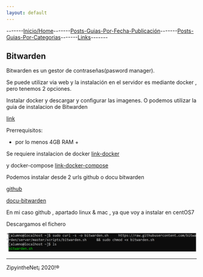 ```yaml
---
layout: default
---
```

-------[Inicio/Home](./../index.html)-------[Posts-Guias-Por-Fecha-Publicación](./../posts.html)-------[Posts-Guias-Por-Categorias](./../categorias.html)-------[Links](./../links.html)-------

## Bitwarden

Bitwarden es un gestor de contraseñas(pasword manager).

Se puede utilizar via web y la instalación en el servidor es mediante docker , pero tenemos 2 opciones.

Instalar docker y descargar y configurar las imagenes. O podemos utilizar la guia de instalacion de Bitwarden

[link](https://github.com/bitwarden/server)

Prerrequisitos:

- por lo menos 4GB RAM +

Se requiere instalacion de docker [link-docker](https://docs.docker.com/engine/install/)

y docker-compose  [link-docker-compose](https://docs.docker.com/compose/install/)

Podemos instalar desde 2 urls github o docu bitwarden

[github](https://github.com/bitwarden/server)

[docu-bitwarden](https://bitwarden.com/help/article/install-on-premise/)

En mi caso github , apartado linux & mac , ya que voy a instalar en centOS7

Descargamos el fichero

![bitwardenfoto1](./images/bitwarden/01.png)


-----------------------------------------------------------------------------

ZipyintheNet¡ 2020!®